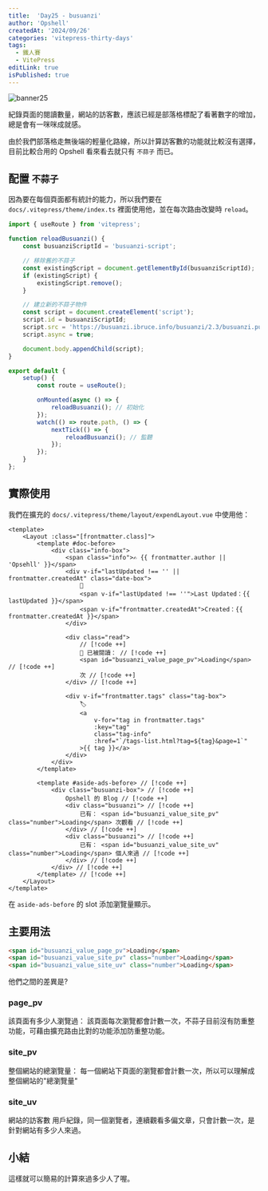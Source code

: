 ```yaml
---
title:  'Day25 - busuanzi'
author: 'Opshell'
createdAt: '2024/09/26'
categories: 'vitepress-thirty-days'
tags:
  - 鐵人賽
  - VitePress
editLink: true
isPublished: true
---
```


![banner25](https://ithelp.ithome.com.tw/upload/images/20240926/20109918G8L1uIEdWO.png)

紀錄頁面的閱讀數量，網站的訪客數，應該已經是部落格標配了看著數字的增加，總是會有一咪咪成就感。

由於我們部落格走無後端的輕量化路線，所以計算訪客數的功能就比較沒有選擇，目前比較合用的 Opshell 看來看去就只有 `不蒜子` 而已。

## 配置 `不蒜子`
因為要在每個頁面都有統計的能力，所以我們要在 `docs/.vitepress/theme/index.ts` 裡面使用他，並在每次路由改變時 `reload`。

```ts
import { useRoute } from 'vitepress';

function reloadBusuanzi() {
    const busuanziScriptId = 'busuanzi-script';

    // 移除舊的不蒜子
    const existingScript = document.getElementById(busuanziScriptId);
    if (existingScript) {
        existingScript.remove();
    }

    // 建立新的不蒜子物件
    const script = document.createElement('script');
    script.id = busuanziScriptId;
    script.src = 'https://busuanzi.ibruce.info/busuanzi/2.3/busuanzi.pure.mini.js';
    script.async = true;

    document.body.appendChild(script);
}

export default {
    setup() {
        const route = useRoute();

        onMounted(async () => {
            reloadBusuanzi(); // 初始化
        });
        watch(() => route.path, () => {
            nextTick(() => {
                reloadBusuanzi(); // 監聽
            });
        });
    }
};
```

## 實際使用
我們在擴充的 `docs/.vitepress/theme/layout/expendLayout.vue` 中使用他：
```vue
<template>
    <Layout :class="[frontmatter.class]">
        <template #doc-before>
            <div class="info-box">
                <span class="info">✍️ {{ frontmatter.author || 'Opsehll' }}</span>
                <div v-if="lastUpdated !== '' || frontmatter.createdAt" class="date-box">
                    📆
                    <span v-if="lastUpdated !== ''">Last Updated：{{ lastUpdated }}</span>
                    <span v-if="frontmatter.createdAt">Created：{{ frontmatter.createdAt }}</span>
                </div>

                <div class="read">
                    // [!code ++]
                    👀 已被閱讀： // [!code ++]
                    <span id="busuanzi_value_page_pv">Loading</span> // [!code ++]
                    次 // [!code ++]
                </div> // [!code ++]

                <div v-if="frontmatter.tags" class="tag-box">
                    🏷️
                    <a
                        v-for="tag in frontmatter.tags"
                        :key="tag"
                        class="tag-info"
                        :href="`/tags-list.html?tag=${tag}&page=1`"
                    >{{ tag }}</a>
                </div>
            </div>
        </template>

        <template #aside-ads-before> // [!code ++]
            <div class="busuanzi-box"> // [!code ++]
                Opshell 的 Blog // [!code ++]
                <div class="busuanzi"> // [!code ++]
                    已有： <span id="busuanzi_value_site_pv" class="number">Loading</span> 次觀看 // [!code ++]
                </div> // [!code ++]
                <div class="busuanzi"> // [!code ++]
                    已有： <span id="busuanzi_value_site_uv" class="number">Loading</span> 個人來過 // [!code ++]
                </div> // [!code ++]
            </div> // [!code ++]
        </template> // [!code ++]
    </Layout>
</template>
```
在 `aside-ads-before` 的 slot 添加瀏覽量顯示。


## 主要用法
```html
<span id="busuanzi_value_page_pv">Loading</span>
<span id="busuanzi_value_site_pv" class="number">Loading</span>
<span id="busuanzi_value_site_uv" class="number">Loading</span>
```

他們之間的差異是?
### page_pv
該頁面有多少人瀏覽過：
該頁面每次瀏覽都會計數一次，不蒜子目前沒有防重整功能，可藉由擴充路由比對的功能添加防重整功能。

### site_pv
整個網站的總瀏覽量：
每一個網站下頁面的瀏覽都會計數一次，所以可以理解成整個網站的"總瀏覽量"

### site_uv
網站的訪客數
用戶紀錄，同一個瀏覽者，連續觀看多偏文章，只會計數一次，是針對網站有多少人來過。

## 小結
這樣就可以簡易的計算來過多少人了喔。
